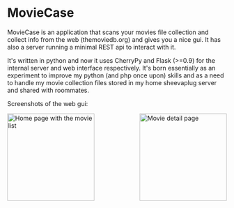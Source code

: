 MovieCase
=========

MovieCase is an application that scans your movies file collection and collect info from the web (themoviedb.org) and gives you a nice gui.
It has also a server running a minimal REST api to interact with it.

It's written in python and now it uses CherryPy and Flask (>=0.9) for the internal server and web interface respectively.
It's born essentially as an experiment to improve my python (and php once upon) skills and as a need to handle my movie collection files stored in my home sheevaplug server and shared with roommates.

Screenshots of the web gui:

<div style="float:left">
<img src="https://raw.github.com/pulmro/moviecase/master/docs/moviecase1.png" alt="Home page with the movie list" height=200/>
</div>
<div style="float:right">
<img src="https://raw.github.com/pulmro/moviecase/master/docs/moviecase2.png" alt="Movie detail page" height=200/>
</div>
